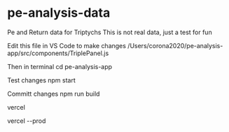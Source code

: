 # pe-analysis-data
Pe and Return data for Triptychs
This is not real data, just a test for fun

Edit this file in VS Code to make changes
/Users/corona2020/pe-analysis-app/src/components/TriplePanel.js

Then in terminal
cd pe-analysis-app

Test changes
npm start

Committ changes
npm run build

vercel

vercel --prod
